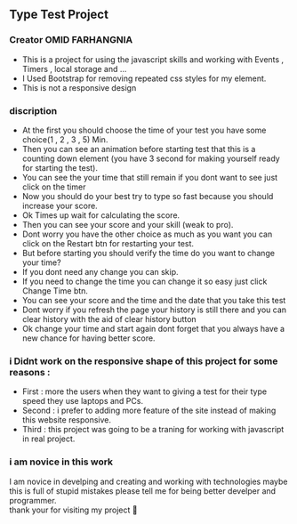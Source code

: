 ## Type Test Project
### Creator OMID FARHANGNIA ###
- This is a project for using the javascript skills and working with Events , Timers , local storage and ...
- I Used Bootstrap for removing repeated css styles for my element.
- This is not a responsive design
### discription ###
- At the first you should choose the time of your test you have some choice(1 , 2 , 3 , 5) Min.
- Then you can see an animation before starting test that this is a counting down element (you have 3 second for making yourself ready for starting the test).
- You can see the your time that still remain if you dont want to see just click on the timer
- Now you should do your best try to type so fast because you should increase your score.
- Ok Times up wait for calculating the score.
- Then you can see your score and your skill (weak to pro).
- Dont worry you have the other choice as much as you want you can click on the Restart btn for restarting your test.
- But before starting you should verify the time do you want to change your time?
- If you dont need any change you can skip.
- If you need to change the time you can change it so easy just click Change Time btn.
- You can see your score and the time and the date that you take this test
- Dont worry if you refresh the page your history is still there and you can clear history with the aid of clear history button
- Ok change your time and start again dont forget that you always have a new chance for having better score.
### i Didnt work on the responsive shape of this project for some reasons : ###
- First : more the users when they want to giving a test for their type speed they use laptops and PCs.
- Second : i prefer to adding more feature of the site instead of making this website responsive.
- Third : this project was going to be a traning for working with javascript in real project.
### i am novice in this work ###
I am novice in develping and creating and working with technologies maybe this is full of stupid mistakes please tell me for being better develper and programmer.  
thank your for visiting my project 🙏